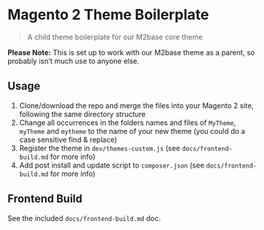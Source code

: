# Magento 2 Theme Boilerplate

> A child theme boilerplate for our M2base core theme

**Please Note:** This is set up to work with our M2base theme as a parent, so probably isn&#8217;t much use to anyone else.

## Usage

1. Clone/download the repo and merge the files into your Magento 2 site, following the same directory structure
2. Change all occurrences in the folders names and files of `MyTheme`, `myTheme` and `mytheme` to the name of your new theme (you could do a case sensitive find & replace)
3. Register the theme in `dev/themes-custom.js` (see `docs/frontend-build.md` for more info)
4. Add post install and update script to `composer.json` (see `docs/frontend-build.md` for more info)

## Frontend Build

See the included `docs/frontend-build.md` doc.

